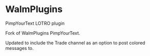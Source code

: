 # WalmPlugins
PimpYourText LOTRO plugin

Fork of WalmPlugins PimpYourText.

Updated to include the Trade channel as an option to post colored messages to.
